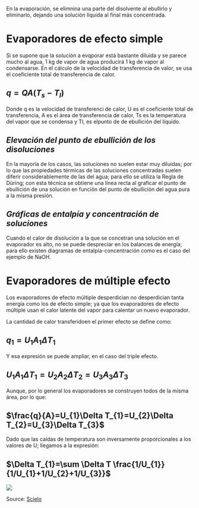 En la evaporación, se elimnina una parte del disolvente al ebullirlo y eliminarlo, dejando una solución líquida al final más concentrada. 
# **Evaporadores de efecto simple**
Si se supone que la solución a evqporar está bastante diluida y se parece mucho al agua, 1 kg de vapor de agua producirá 1 kg de vapor al condensarse. En el cálculo de la velocidad de transferencia de valor, se usa el coeficiente total de transferencia de calor.
## $q=QA(T_{s}-T_{l})$
Donde q es la velocidad de transferenci de calor, U es el coeficiente total de transferencia, A es el área de transferencia de calor, Ts es la temperatura del vapor que se condensa y Tl, es elpunto de de ebullición del líquido.
## *Elevación del punto de ebullición de los disoluciones*
En la mayoría de los casos, las soluciones no suelen estar muy diluidas; por lo que las propiedades térmicas de las soluciones concentradas suelen diferir considerablemente de las del agua; para ello se utiliza la Regla de Düring; con esta técnica se obtiene una línea recta al graficar el punto de ebullición de una solución en función del punto de ebullición del agua pura a la misma presión.

## *Gráficas de entalpía y concentración de soluciones*
Cuando el calor de disolución a la que se concetran una solución en el evaporador es alto, no se puede despreciar en los balances de energía; para ello existen diagramas de entalpía-concentración como es el caso del ejemplo de NaOH.

# **Evaporadores de múltiple efecto**
Los evaporadores de efecto múltiple desperdician no desperdician tanta energía como los de efecto simple; ya que los evaporadores de efecto múltiple usan el calor latente del vapor para calentar un nuevo evaporador. 

La cantidad de calor transferidoen el primer efecto se define como:
## $q_{1}=U_{1}A_{1}\Delta T_{1}$
Y esa expresión se puede ampliar, en el caso del triple efecto.
## $U_{1}A_{1}\Delta T_{1}=U_{2}A_{2}\Delta T_{2}=U_{3}A_{3}\Delta T_{3}$

Aunque, por lo general los evaporadores se construyen todos de la misma área, por lo que: 

## $\frac{q}{A}=U_{1}\Delta T_{1}=U_{2}\Delta T_{2}=U_{3}\Delta T_{3}$

Dado que las caídas de temperatura son inversamente proporcionales a los valores de U; llegamos a la expresión: 

## $\Delta T_{1}=\sum \Delta T \frac{1/U_{1}}{1/U_{1}+1/U_{2}+1/U_{3}}$

![](https://ve.scielo.org/img/fbpe/rtfiuz/v31n2/art06fig1.gif)

Source: [Scielo](https://ve.scielo.org/scielo.php?script=sci_arttext&pid=S0254-07702008000200006)







